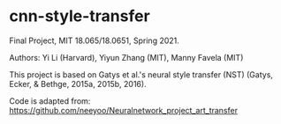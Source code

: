 # cnn-style-transfer
Final Project, MIT 18.065/18.0651, Spring 2021. 

Authors: Yi Li (Harvard), Yiyun Zhang (MIT), Manny Favela (MIT)

This project is based on Gatys et al.'s neural style transfer (NST) (Gatys, Ecker, & Bethge, 2015a, 2015b, 2016). 

Code is adapted from: https://github.com/neeyoo/Neuralnetwork_project_art_transfer
